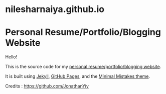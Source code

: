 # nilesharnaiya.github.io
# Personal Resume/Portfolio/Blogging Website

Hello!

This is the source code for my [personal resume/portfolio/blogging website](https://nilesharnaiya.github.io/).

It is built using [Jekyll](https://jekyllrb.com/), [GitHub Pages](https://pages.github.com/), and the [Minimal Mistakes theme](https://mmistakes.github.io/minimal-mistakes/).

Credits : https://github.com/JonathanYiv
